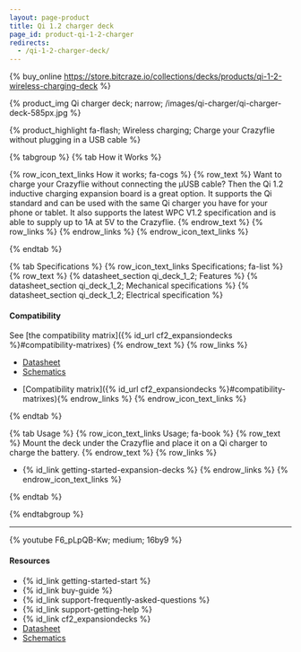 ```yaml
---
layout: page-product
title: Qi 1.2 charger deck
page_id: product-qi-1-2-charger
redirects:
  - /qi-1-2-charger-deck/
---
```


{% buy_online https://store.bitcraze.io/collections/decks/products/qi-1-2-wireless-charging-deck %}

{% product_img Qi charger deck; narrow; /images/qi-charger/qi-charger-deck-585px.jpg %}

{% product_highlight
fa-flash;
Wireless charging;
Charge your Crazyflie without plugging in a USB cable
%}


{% tabgroup %}
{% tab How it Works %}

{% row_icon_text_links How it works; fa-cogs %}
{% row_text %}
Want to charge your Crazyflie without connecting the &mu;USB cable?
Then the Qi 1.2 inductive charging expansion board is a great
option. It supports the Qi standard and can be used with the same Qi
charger you have for your phone or tablet. It also supports the latest
WPC V1.2 specification and is able to supply up to 1A at 5V to the
Crazyflie.
{% endrow_text %}
{% row_links %}
{% endrow_links %}
{% endrow_icon_text_links %}

{% endtab %}

{% tab Specifications %}
{% row_icon_text_links Specifications; fa-list %}
{% row_text %}
{% datasheet_section qi_deck_1_2; Features %}
{% datasheet_section qi_deck_1_2; Mechanical specifications %}
{% datasheet_section qi_deck_1_2; Electrical specification %}

#### Compatibility
See [the compatibility matrix]({% id_url cf2_expansiondecks %}#compatibility-matrixes)
{% endrow_text %}
{% row_links %}
- [Datasheet](/documentation/hardware/qi_deck_1_2/qi_deck_1_2-datasheet.pdf)
- [Schematics](/documentation/hardware/qi_deck_1_2/qi_1_2-revc.pdf)
* [Compatibility matrix]({% id_url cf2_expansiondecks %}#compatibility-matrixes){% endrow_links %}
{% endrow_icon_text_links %}

{% endtab %}

{% tab Usage %}
{% row_icon_text_links Usage; fa-book %}
{% row_text %}
Mount the deck under the Crazyflie and place it on a Qi charger to charge the battery.
{% endrow_text %}
{% row_links %}
* {% id_link getting-started-expansion-decks %}
{% endrow_links %}
{% endrow_icon_text_links %}

{% endtab %}

{% endtabgroup %}

---

{% youtube F6_pLpQB-Kw; medium; 16by9 %}

#### Resources

- {% id_link getting-started-start %}
- {% id_link buy-guide %}
- {% id_link support-frequently-asked-questions %}
- {% id_link support-getting-help %}
- {% id_link cf2_expansiondecks %}
- [Datasheet](/documentation/hardware/qi_deck_1_2/qi_deck_1_2-datasheet.pdf)
- [Schematics](/documentation/hardware/qi_deck_1_2/qi_1_2-revc.pdf)
